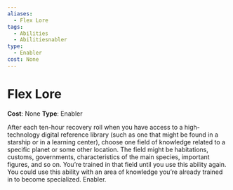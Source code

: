 ```yaml
---
aliases:
  - Flex Lore
tags:
  - Abilities
  - Abilitiesnabler
type:
  - Enabler
cost: None
---
```


# Flex Lore

**Cost**: None
**Type**: Enabler

After each ten-hour recovery roll when you have access to a high-technology digital reference library (such as one that might be found in a starship or in a learning center), choose one field of knowledge related to a specific planet or some other location. The field might be habitations, customs, governments, characteristics of the main species, important figures, and so on. You’re trained in that field until you use this ability again. You could use this ability with an area of knowledge you’re already trained in to become specialized. Enabler.
